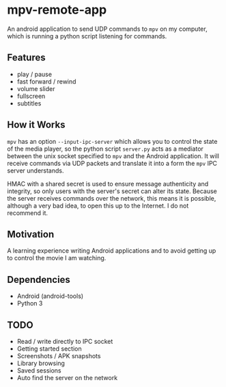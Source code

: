 # mpv-remote-app
An android application to send UDP commands to `mpv` on my computer,
which is running a python script listening for commands.

## Features

* play / pause
* fast forward / rewind
* volume slider
* fullscreen
* subtitles

## How it Works
`mpv` has an option `--input-ipc-server` which allows you to control
the state of the media player, so the python script `server.py` acts as
a mediator between the unix socket specified to `mpv` and the Android
application. It will receive commands via UDP packets and translate it
into a form the `mpv` IPC server understands.

HMAC with a shared secret is used to ensure message authenticity and
integrity, so only users with the server's secret can alter its state.
Because the server receives commands over the network, this means it is
possible, although a very bad idea, to open this up to the Internet. I
do not recommend it.

## Motivation
A learning experience writing Android applications and to avoid getting
up to control the movie I am watching.

## Dependencies

* Android (android-tools)
* Python 3

## TODO

* Read / write directly to IPC socket
* Getting started section
* Screenshots / APK snapshots
* Library browsing
* Saved sessions
* Auto find the server on the network
